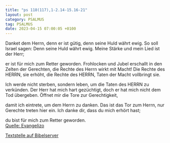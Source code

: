 ```yaml
---
title: "ps 118(117),1-2.14-15.16-21"
layout: post
category: PSALMUS
tag: PSALMUS
date: 2023-04-15 07:00:05 +0100
---
```

Danket dem Herrn, denn er ist gütig,
denn seine Huld währt ewig.
So soll Israel sagen: Denn seine Huld währt ewig. 
Meine Stärke und mein Lied ist der Herr;

 er ist für mich zum Retter geworden.
Frohlocken und Jubel erschallt in den Zelten der Gerechten,
die Rechte des Herrn wirkt mit Macht!
Die Rechte des HERRN, sie erhöht, die Rechte des HERRN, Taten der Macht vollbringt sie.<!--more-->

Ich werde nicht sterben, sondern leben, um die Taten des HERRN zu verkünden. 
Der Herr hat mich hart gezüchtigt,
doch er hat mich nicht dem Tod übergeben.
Öffnet mir die Tore zur Gerechtigkeit,

damit ich eintrete, um dem Herrn zu danken.
Das ist das Tor zum Herrn,
nur Gerechte treten hier ein.
Ich danke dir, dass du mich erhört hast;

du bist für mich zum Retter geworden.<br>
[Quelle: Evangelizo](https://evangeliumtagfuertag.org/DE/gospel)

[Textstelle auf Bibelserver](https://www.bibleserver.com/EU/ps118(117),1-2.14-15.16-21)
